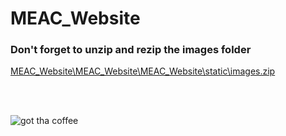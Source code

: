 # MEAC_Website

### Don't forget to unzip and rezip the images folder
[MEAC_Website\MEAC_Website\MEAC_Website\static\images.zip](https://github.com/ehansen31/MEAC_Website/blob/Working/MEAC_Website/MEAC_Website/static/images.zip)


<br>
<br>

![got tha coffee](http://25.media.tumblr.com/b372a069bb880375d1b32b63a966e38b/tumblr_mukmk4rXzy1s80ppfo1_250.gif)